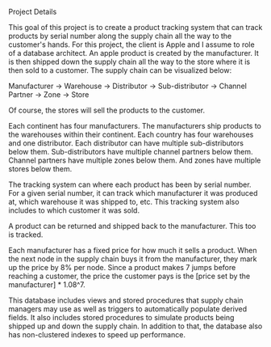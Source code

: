 Project Details

This goal of this project is to create a product tracking system that can track products by serial number along the supply chain all the way to the customer's hands. For this project, the client is Apple and I assume to role of a database architect. An apple product is created by the manufacturer. It is then shipped down the supply chain all the way to the store where it is then sold to a customer. The supply chain can be visualized below:

Manufacturer -> Warehouse -> Distributor -> Sub-distributor -> Channel Partner -> Zone -> Store

Of course, the stores will sell the products to the customer.

Each continent has four manufacturers. The manufacturers ship products to the warehouses within their continent.
Each country has four warehouses and one distributor.
Each distributor can have multiple sub-distributors below them. Sub-distributors have multiple channel partners below them. Channel partners have multiple zones below them. And zones have multiple stores below them.

The tracking system can where each product has been by serial number. For a given serial number, it can track which manufacturer it was produced at, which warehouse it was shipped to, etc. This tracking system also includes to which customer it was sold.

A product can be returned and shipped back to the manufacturer. This too is tracked.

Each manufacturer has a fixed price for how much it sells a product. When the next node in the supply chain buys it from the manufacturer, they mark up the price by 8% per node. Since a product makes 7 jumps before reaching a customer, the price the customer pays is the [price set by the manufacturer] * 1.08^7.

This database includes views and stored procedures that supply chain managers may use as well as triggers to automatically populate derived fields. It also includes stored procedures to simulate products being shipped up and down the supply chain. In addition to that, the database also has non-clustered indexes to speed up performance.
